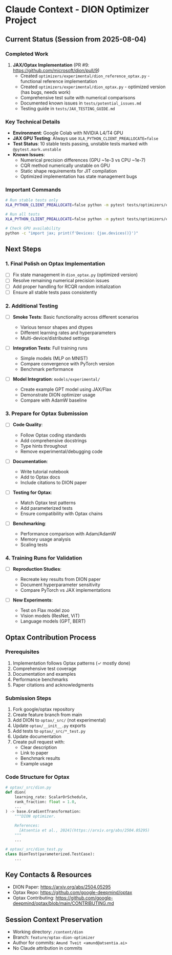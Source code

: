 # Claude Context - DION Optimizer Project

## Current Status (Session from 2025-08-04)

### Completed Work
1. **JAX/Optax Implementation** (PR #9: https://github.com/microsoft/dion/pull/9)
   - Created `optimizers/experimental/dion_reference_optax.py` - functional reference implementation
   - Created `optimizers/experimental/dion_optax.py` - optimized version (has bugs, needs work)
   - Comprehensive test suite with numerical comparisons
   - Documented known issues in `tests/potential_issues.md`
   - Testing guide in `tests/JAX_TESTING_GUIDE.md`

### Key Technical Details
- **Environment**: Google Colab with NVIDIA L4/T4 GPU
- **JAX GPU Testing**: Always use `XLA_PYTHON_CLIENT_PREALLOCATE=false`
- **Test Status**: 10 stable tests passing, unstable tests marked with `@pytest.mark.unstable`
- **Known Issues**:
  - Numerical precision differences (GPU ~1e-3 vs CPU ~1e-7)
  - CQR method numerically unstable on GPU
  - Static shape requirements for JIT compilation
  - Optimized implementation has state management bugs

### Important Commands
```bash
# Run stable tests only
XLA_PYTHON_CLIENT_PREALLOCATE=false python -m pytest tests/optimizers/experimental/ -m "not unstable"

# Run all tests
XLA_PYTHON_CLIENT_PREALLOCATE=false python -m pytest tests/optimizers/experimental/ -v

# Check GPU availability
python -c "import jax; print(f'Devices: {jax.devices()}')"
```

## Next Steps

### 1. Final Polish on Optax Implementation
- [ ] Fix state management in `dion_optax.py` (optimized version)
- [ ] Resolve remaining numerical precision issues
- [ ] Add proper handling for RCQR random initialization
- [ ] Ensure all stable tests pass consistently

### 2. Additional Testing
- [ ] **Smoke Tests**: Basic functionality across different scenarios
  - Various tensor shapes and dtypes
  - Different learning rates and hyperparameters
  - Multi-device/distributed settings
  
- [ ] **Integration Tests**: Full training runs
  - Simple models (MLP on MNIST)
  - Compare convergence with PyTorch version
  - Benchmark performance
  
- [ ] **Model Integration**: `models/experimental/`
  - Create example GPT model using JAX/Flax
  - Demonstrate DION optimizer usage
  - Compare with AdamW baseline

### 3. Prepare for Optax Submission
- [ ] **Code Quality**:
  - Follow Optax coding standards
  - Add comprehensive docstrings
  - Type hints throughout
  - Remove experimental/debugging code
  
- [ ] **Documentation**:
  - Write tutorial notebook
  - Add to Optax docs
  - Include citations to DION paper
  
- [ ] **Testing for Optax**:
  - Match Optax test patterns
  - Add parameterized tests
  - Ensure compatibility with Optax chains
  
- [ ] **Benchmarking**:
  - Performance comparison with Adam/AdamW
  - Memory usage analysis
  - Scaling tests

### 4. Training Runs for Validation
- [ ] **Reproduction Studies**:
  - Recreate key results from DION paper
  - Document hyperparameter sensitivity
  - Compare PyTorch vs JAX implementations
  
- [ ] **New Experiments**:
  - Test on Flax model zoo
  - Vision models (ResNet, ViT)
  - Language models (GPT, BERT)

## Optax Contribution Process

### Prerequisites
1. Implementation follows Optax patterns (✓ mostly done)
2. Comprehensive test coverage
3. Documentation and examples
4. Performance benchmarks
5. Paper citations and acknowledgments

### Submission Steps
1. Fork google/optax repository
2. Create feature branch from main
3. Add DION to `optax/_src/` (not experimental)
4. Update `optax/__init__.py` exports
5. Add tests to `optax/_src/*_test.py`
6. Update documentation
7. Create pull request with:
   - Clear description
   - Link to paper
   - Benchmark results
   - Example usage

### Code Structure for Optax
```python
# optax/_src/dion.py
def dion(
    learning_rate: ScalarOrSchedule,
    rank_fraction: float = 1.0,
    ...
) -> base.GradientTransformation:
    """DION optimizer.
    
    References:
      [Atsentia et al., 2024](https://arxiv.org/abs/2504.05295)
    """
    ...

# optax/_src/dion_test.py
class DionTest(parameterized.TestCase):
    ...
```

## Key Contacts & Resources
- DION Paper: https://arxiv.org/abs/2504.05295
- Optax Repo: https://github.com/google-deepmind/optax
- Optax Contributing: https://github.com/google-deepmind/optax/blob/main/CONTRIBUTING.md

## Session Context Preservation
- Working directory: `/content/dion`
- Branch: `feature/optax-dion-optimizer`
- Author for commits: `Amund Tveit <amund@atsentia.ai>`
- No Claude attribution in commits